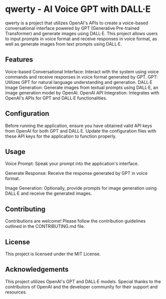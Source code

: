 # qwerty - AI Voice GPT with DALL·E
qwerty is a project that utilizes OpenAI's APIs to create a voice-based conversational interface powered by GPT (Generative Pre-trained Transformer) and generate images using DALL·E. This project allows users to input prompts in voice format and receive responses in voice format, as well as generate images from text prompts using DALL·E.

## Features
Voice-based Conversational Interface: Interact with the system using voice commands and receive responses in voice format generated by GPT.
GPT: Utilizes GPT for natural language understanding and generation.
DALL·E Image Generation: Generate images from textual prompts using DALL·E, an image generation model by OpenAI.
OpenAI API Integration: Integrates with OpenAI's APIs for GPT and DALL·E functionalities.

## Configuration
Before running the application, ensure you have obtained valid API keys from OpenAI for both GPT and DALL·E. Update the configuration files with these API keys for the application to function properly.

## Usage
Voice Prompt: Speak your prompt into the application's interface.

Generate Response: Receive the response generated by GPT in voice format.

Image Generation: Optionally, provide prompts for image generation using DALL·E and receive the generated images.

## Contributing
Contributions are welcome! Please follow the contribution guidelines outlined in the CONTRIBUTING.md file.

## License
This project is licensed under the MIT License.

## Acknowledgements
This project utilizes OpenAI's GPT and DALL·E models.
Special thanks to the contributors of OpenAI and the developer community for their support and resources.

